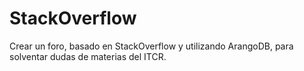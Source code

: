 # StackOverflow
Crear un foro, basado en StackOverflow y utilizando ArangoDB, para solventar dudas de materias del ITCR.
